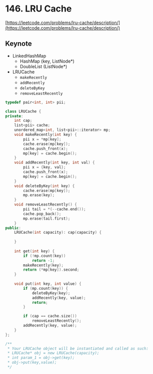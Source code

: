 # 146. LRU Cache

[https://leetcode.com/problems/lru-cache/description/](https://leetcode.com/problems/lru-cache/description/)

## Keynote

- LinkedHashMap
  - HashMap (key, ListNode*)
  - DoubleList (ListNode*)
- LRUCache
  - `makeRecently`
  - `addRecently`
  - `deleteByKey`
  - `removeLeastRecently`

```cpp
typedef pair<int, int> pii;

class LRUCache {
private:
    int cap;
    list<pii> cache;
    unordered_map<int, list<pii>::iterator> mp;
    void makeRecently(int key) {
        pii x = *mp[key];
        cache.erase(mp[key]);
        cache.push_front(x);
        mp[key] = cache.begin();
    }
    void addRecently(int key, int val) {
        pii x = {key, val};
        cache.push_front(x);
        mp[key] = cache.begin();
    }
    void deleteByKey(int key) {
        cache.erase(mp[key]);
        mp.erase(key);
    }
    void removeLeastRecently() {
        pii tail = *(--cache.end());
        cache.pop_back();
        mp.erase(tail.first);
    }
public:
    LRUCache(int capacity): cap(capacity) {
        
    }
    
    int get(int key) {
        if (!mp.count(key))
            return -1;
        makeRecently(key);
        return (*mp[key]).second;
    }
    
    void put(int key, int value) {
        if (mp.count(key)) {
            deleteByKey(key);
            addRecently(key, value);
            return;
        }

        if (cap == cache.size())
            removeLeastRecently();
        addRecently(key, value);
    }
};

/**
 * Your LRUCache object will be instantiated and called as such:
 * LRUCache* obj = new LRUCache(capacity);
 * int param_1 = obj->get(key);
 * obj->put(key,value);
 */
```
